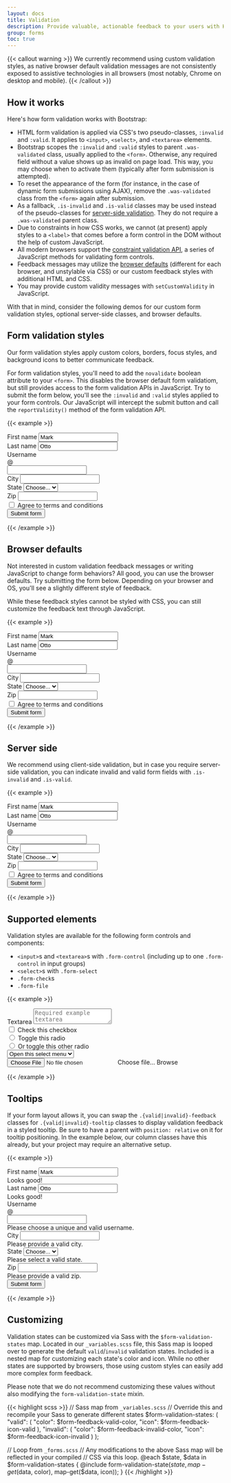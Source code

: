```yaml
---
layout: docs
title: Validation
description: Provide valuable, actionable feedback to your users with HTML5 form validation, via browser default behaviors or custom styles and JavaScript.
group: forms
toc: true
---
```


{{< callout warning >}}
We currently recommend using custom validation styles, as native browser default validation messages are not consistently exposed to assistive technologies in all browsers (most notably, Chrome on desktop and mobile).
{{< /callout >}}

## How it works

Here's how form validation works with Bootstrap:

- HTML form validation is applied via CSS's two pseudo-classes, `:invalid` and `:valid`. It applies to `<input>`, `<select>`, and `<textarea>` elements.
- Bootstrap scopes the `:invalid` and `:valid` styles to parent `.was-validated` class, usually applied to the `<form>`. Otherwise, any required field without a value shows up as invalid on page load. This way, you may choose when to activate them (typically after form submission is attempted).
- To reset the appearance of the form (for instance, in the case of dynamic form submissions using AJAX), remove the `.was-validated` class from the `<form>` again after submission.
- As a fallback, `.is-invalid` and `.is-valid` classes may be used instead of the pseudo-classes for [server-side validation](#server-side). They do not require a `.was-validated` parent class.
- Due to constraints in how CSS works, we cannot (at present) apply styles to a `<label>` that comes before a form control in the DOM without the help of custom JavaScript.
- All modern browsers support the [constraint validation API](https://www.w3.org/TR/html5/sec-forms.html#the-constraint-validation-api), a series of JavaScript methods for validating form controls.
- Feedback messages may utilize the [browser defaults](#browser-defaults) (different for each browser, and unstylable via CSS) or our custom feedback styles with additional HTML and CSS.
- You may provide custom validity messages with `setCustomValidity` in JavaScript.

With that in mind, consider the following demos for our custom form validation styles, optional server-side classes, and browser defaults.

## Form validation styles

Our form validation styles apply custom colors, borders, focus styles, and background icons to better communicate feedback.

For form validation styles, you'll need to add the `novalidate` boolean attribute to your `<form>`. This disables the browser default form validatiom, but still provides access to the form validation APIs in JavaScript. Try to submit the form below, you'll see the `:invalid` and `:valid` styles applied to your form controls. Our JavaScript will intercept the submit button and call the `reportValidity()` method of the form validation API.

{{< example >}}
<form class="row g-3 needs-validation" novalidate>
  <div class="col-md-4">
    <label for="validationCustom01">First name</label>
    <input type="text" class="form-control" id="validationCustom01" value="Mark" required>
  </div>
  <div class="col-md-4">
    <label for="validationCustom02">Last name</label>
    <input type="text" class="form-control" id="validationCustom02" value="Otto" required>
  </div>
  <div class="col-md-4">
    <label for="validationCustomUsername">Username</label>
    <div class="input-group">
      <div class="input-group-prepend">
        <span class="input-group-text" id="inputGroupPrepend">@</span>
      </div>
      <input type="text" class="form-control" id="validationCustomUsername" aria-describedby="inputGroupPrepend" required>
    </div>
  </div>
  <div class="col-md-6">
    <label for="validationCustom03">City</label>
    <input type="text" class="form-control" id="validationCustom03" required>
  </div>
  <div class="col-md-3">
    <label for="validationCustom04">State</label>
    <select class="form-select" id="validationCustom04" required>
      <option selected disabled value="">Choose...</option>
      <option>...</option>
    </select>
  </div>
  <div class="col-md-3">
    <label for="validationCustom05">Zip</label>
    <input type="text" class="form-control" id="validationCustom05" required>
  </div>
  <div class="col-12">
    <div class="form-check">
      <input class="form-check-input" type="checkbox" value="" id="invalidCheck" required>
      <label class="form-check-label" for="invalidCheck">
        Agree to terms and conditions
      </label>
    </div>
  </div>
  <div class="col-12">
    <button class="btn btn-primary" type="submit">Submit form</button>
  </div>
</form>

<script>
// Example starter JavaScript for disabling form submissions if there are invalid fields
(function () {
  'use strict';

  // Fetch all the forms we want to apply custom Bootstrap validation styles to
  var forms = document.querySelectorAll('.needs-validation');

  // Loop over them and prevent submission
  Array.prototype.slice.call(forms)
    .forEach(function (form) {
      form.addEventListener('submit', function (event) {
        if (!form.checkValidity()) {
          event.preventDefault();
          event.stopPropagation();
          form.reportValidity();
        }

        form.classList.add('was-validated');
      }, false);
    });
})();
</script>
{{< /example >}}

## Browser defaults

Not interested in custom validation feedback messages or writing JavaScript to change form behaviors? All good, you can use the browser defaults. Try submitting the form below. Depending on your browser and OS, you'll see a slightly different style of feedback.

While these feedback styles cannot be styled with CSS, you can still customize the feedback text through JavaScript.

{{< example >}}
<form class="row g-3">
  <div class="col-md-4">
    <label for="validationDefault01">First name</label>
    <input type="text" class="form-control" id="validationDefault01" value="Mark" required>
  </div>
  <div class="col-md-4">
    <label for="validationDefault02">Last name</label>
    <input type="text" class="form-control" id="validationDefault02" value="Otto" required>
  </div>
  <div class="col-md-4">
    <label for="validationDefaultUsername">Username</label>
    <div class="input-group">
      <div class="input-group-prepend">
        <span class="input-group-text" id="inputGroupPrepend2">@</span>
      </div>
      <input type="text" class="form-control" id="validationDefaultUsername"  aria-describedby="inputGroupPrepend2" required>
    </div>
  </div>
  <div class="col-md-6">
    <label for="validationDefault03">City</label>
    <input type="text" class="form-control" id="validationDefault03" required>
  </div>
  <div class="col-md-3">
    <label for="validationDefault04">State</label>
    <select class="form-select" id="validationDefault04" required>
      <option selected disabled value="">Choose...</option>
      <option>...</option>
    </select>
  </div>
  <div class="col-md-3">
    <label for="validationDefault05">Zip</label>
    <input type="text" class="form-control" id="validationDefault05" required>
  </div>
  <div class="col-12">
    <div class="form-check">
      <input class="form-check-input" type="checkbox" value="" id="invalidCheck2" required>
      <label class="form-check-label" for="invalidCheck2">
        Agree to terms and conditions
      </label>
    </div>
  </div>
  <div class="col-12">
    <button class="btn btn-primary" type="submit">Submit form</button>
  </div>
</form>
{{< /example >}}

## Server side

We recommend using client-side validation, but in case you require server-side validation, you can indicate invalid and valid form fields with `.is-invalid` and `.is-valid`.

{{< example >}}
<form class="row g-3">
  <div class="col-md-4">
    <label for="validationServer01">First name</label>
    <input type="text" class="form-control is-valid" id="validationServer01" value="Mark" required>
  </div>
  <div class="col-md-4">
    <label for="validationServer02">Last name</label>
    <input type="text" class="form-control is-valid" id="validationServer02" value="Otto" required>
  </div>
  <div class="col-md-4">
    <label for="validationServerUsername">Username</label>
    <div class="input-group">
      <div class="input-group-prepend">
        <span class="input-group-text" id="inputGroupPrepend3">@</span>
      </div>
      <input type="text" class="form-control is-invalid" id="validationServerUsername" aria-describedby="inputGroupPrepend3" required>
    </div>
  </div>
  <div class="col-md-6">
    <label for="validationServer03">City</label>
    <input type="text" class="form-control is-invalid" id="validationServer03" required>
  </div>
  <div class="col-md-3">
    <label for="validationServer04">State</label>
    <select class="form-select is-invalid" id="validationServer04" required>
      <option selected disabled value="">Choose...</option>
      <option>...</option>
    </select>
  </div>
  <div class="col-md-3">
    <label for="validationServer05">Zip</label>
    <input type="text" class="form-control is-invalid" id="validationServer05" required>
  </div>
  <div class="col-12">
    <div class="form-check">
      <input class="form-check-input is-invalid" type="checkbox" value="" id="invalidCheck3" required>
      <label class="form-check-label" for="invalidCheck3">
        Agree to terms and conditions
      </label>
    </div>
  </div>
  <div class="col-12">
    <button class="btn btn-primary" type="submit">Submit form</button>
  </div>
</form>
{{< /example >}}

## Supported elements

Validation styles are available for the following form controls and components:

- `<input>`s and `<textarea>`s with `.form-control` (including up to one `.form-control` in input groups)
- `<select>`s with `.form-select`
- `.form-check`s
- `.form-file`

{{< example >}}
<form class="was-validated">
  <div class="mb-3">
    <label for="validationTextarea">Textarea</label>
    <textarea class="form-control is-invalid" id="validationTextarea" placeholder="Required example textarea" required></textarea>
  </div>

  <div class="form-check mb-3">
    <input type="checkbox" class="form-check-input" id="validationFormCheck1" required>
    <label class="form-check-label" for="validationFormCheck1">Check this checkbox</label>
  </div>

  <div class="form-check">
    <input type="radio" class="form-check-input" id="validationFormCheck2" name="radio-stacked" required>
    <label class="form-check-label" for="validationFormCheck2">Toggle this radio</label>
  </div>
  <div class="form-check mb-3">
    <input type="radio" class="form-check-input" id="validationFormCheck3" name="radio-stacked" required>
    <label class="form-check-label" for="validationFormCheck3">Or toggle this other radio</label>
  </div>

  <div class="mb-3">
    <select class="form-select" required>
      <option value="">Open this select menu</option>
      <option value="1">One</option>
      <option value="2">Two</option>
      <option value="3">Three</option>
    </select>
  </div>

  <div class="form-file">
    <input type="file" class="form-file-input" id="validationFormFile" required>
    <label class="form-file-label" for="validationFormFile">
      <span class="form-file-text">Choose file...</span>
      <span class="form-file-button">Browse</span>
    </label>
  </div>
</form>
{{< /example >}}

## Tooltips

If your form layout allows it, you can swap the `.{valid|invalid}-feedback` classes for `.{valid|invalid}-tooltip` classes to display validation feedback in a styled tooltip. Be sure to have a parent with `position: relative` on it for tooltip positioning. In the example below, our column classes have this already, but your project may require an alternative setup.

{{< example >}}
<form class="row g-3 needs-validation" novalidate>
  <div class="col-md-4 position-relative">
    <label for="validationTooltip01">First name</label>
    <input type="text" class="form-control" id="validationTooltip01" value="Mark" required>
    <div class="valid-tooltip">
      Looks good!
    </div>
  </div>
  <div class="col-md-4 position-relative">
    <label for="validationTooltip02">Last name</label>
    <input type="text" class="form-control" id="validationTooltip02" value="Otto" required>
    <div class="valid-tooltip">
      Looks good!
    </div>
  </div>
  <div class="col-md-4 position-relative">
    <label for="validationTooltipUsername">Username</label>
    <div class="input-group">
      <div class="input-group-prepend">
        <span class="input-group-text" id="validationTooltipUsernamePrepend">@</span>
      </div>
      <input type="text" class="form-control" id="validationTooltipUsername" aria-describedby="validationTooltipUsernamePrepend" required>
      <div class="invalid-tooltip">
        Please choose a unique and valid username.
      </div>
    </div>
  </div>
  <div class="col-md-6 position-relative">
    <label for="validationTooltip03">City</label>
    <input type="text" class="form-control" id="validationTooltip03" required>
    <div class="invalid-tooltip">
      Please provide a valid city.
    </div>
  </div>
  <div class="col-md-3 position-relative">
    <label for="validationTooltip04">State</label>
    <select class="form-select" id="validationTooltip04" required>
      <option selected disabled value="">Choose...</option>
      <option>...</option>
    </select>
    <div class="invalid-tooltip">
      Please select a valid state.
    </div>
  </div>
  <div class="col-md-3 position-relative">
    <label for="validationTooltip05">Zip</label>
    <input type="text" class="form-control" id="validationTooltip05" required>
    <div class="invalid-tooltip">
      Please provide a valid zip.
    </div>
  </div>
  <div class="col-12">
    <button class="btn btn-primary" type="submit">Submit form</button>
  </div>
</form>
{{< /example >}}

## Customizing

Validation states can be customized via Sass with the `$form-validation-states` map. Located in our `_variables.scss` file, this Sass map is looped over to generate the default `valid`/`invalid` validation states. Included is a nested map for customizing each state's color and icon. While no other states are supported by browsers, those using custom styles can easily add more complex form feedback.

Please note that we do not recommend customizing these values without also modifying the `form-validation-state` mixin.

{{< highlight scss >}}
// Sass map from `_variables.scss`
// Override this and recompile your Sass to generate different states
$form-validation-states: (
  "valid": (
    "color": $form-feedback-valid-color,
    "icon": $form-feedback-icon-valid
  ),
  "invalid": (
    "color": $form-feedback-invalid-color,
    "icon": $form-feedback-icon-invalid
  )
);

// Loop from `_forms.scss`
// Any modifications to the above Sass map will be reflected in your compiled
// CSS via this loop.
@each $state, $data in $form-validation-states {
  @include form-validation-state($state, map-get($data, color), map-get($data, icon));
}
{{< /highlight >}}
